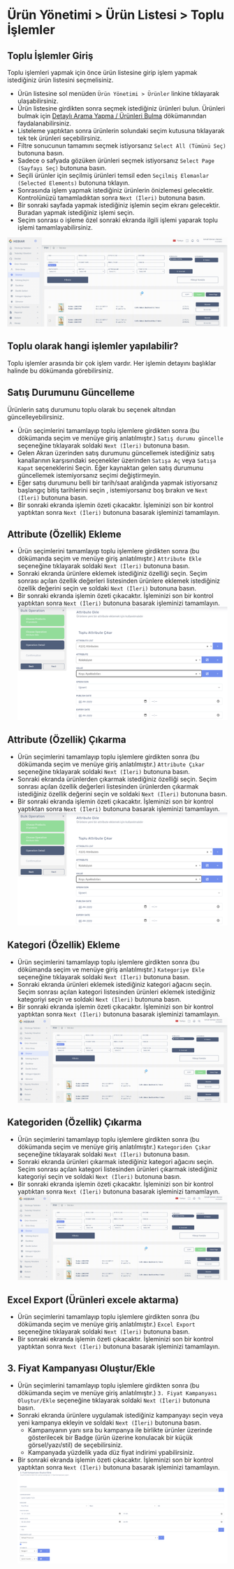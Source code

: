 # Ürün Yönetimi > Ürün Listesi > Toplu İşlemler

## Toplu İşlemler Giriş

Toplu işlemleri yapmak için önce ürün listesine girip işlem yapmak istediğiniz ürün listesini seçmelisiniz.

* Ürün listesine sol menüden `Ürün Yönetimi > Ürünler` linkine tıklayarak ulaşabilirsiniz.
* Ürün listesine girdikten sonra seçmek istediğiniz ürünleri bulun. Ürünleri bulmak için [Detaylı Arama Yapma / Ürünleri Bulma](ProductList-Search.md) dökümanından faydalanabilirsiniz.
* Listeleme yaptıktan sonra ürünlerin solundaki seçim kutusuna tıklayarak tek tek ürünleri seçebilirsiniz.
* Filtre sonucunun tamamını seçmek istiyorsanız `Select All (Tümünü Seç)` butonuna basın.
* Sadece o safyada gözüken ürünleri seçmek istiyorsanız `Select Page (Sayfayı Seç)` butonuna basın.
* Seçili ürünler için seçilmiş ürünleri temsil eden `Seçilmiş Elemanlar (Selected Elements)` butonuna tıklayın.
* Sonrasında işlem yapmak istediğiniz ürünlerin önizlemesi gelecektir. Kontrolünüzü tamamladıktan sonra `Next (İleri)` butonuna basın.
* Bir sonraki sayfada yapmak istediğiniz işlemin seçim ekranı gelecektir. Buradan yapmak istediğiniz işlemi seçin.
* Seçim sonrası o işleme özel sonraki ekranda ilgili işlemi yaparak toplu işlemi tamamlayabilirsiniz.

![screenshot](../../../m/hub/pim/bulk_addcategory.gif)

## Toplu olarak hangi işlemler yapılabilir?
Toplu işlemler arasında bir çok işlem vardır. Her işlemin detayını başlıklar halinde bu dökümanda görebilirsiniz. 
## Satış Durumunu Güncelleme
Ürünlerin satış durumunu toplu olarak bu seçenek altından güncelleyebilirsiniz. 
* Ürün seçimlerini tamamlayıp toplu işlemlere girdikten sonra (bu dökümanda seçim ve menüye giriş anlatılmıştır.) `Satış durumu güncelle` seçeneğine tıklayarak soldaki `Next (İleri)` butonuna basın. 
* Gelen Akran üzerinden satış durumunu güncellemek istediğiniz satış kanallarının karşısındaki seçenekler üzerinden `Satışa Aç` veya `Satışa Kapat` seçeneklerini Seçin. Eğer kaynaktan gelen satış durumunu güncellemek istemiyorsanız seçimi değiştirmeyin.
* Eğer satış durumunu belli bir tarih/saat aralığında yapmak istiyorsanız başlangıç bitiş tarihlerini seçin , istemiyorsanız boş bırakın ve `Next (İleri)` butonuna basın.
* Bir sonraki ekranda işlemin özeti çıkacaktır. İşleminizi son bir kontrol yaptıktan sonra  `Next (İleri)` butonuna basarak işleminizi tamamlayın.
## Attribute (Özellik) Ekleme 
* Ürün seçimlerini tamamlayıp toplu işlemlere girdikten sonra (bu dökümanda seçim ve menüye giriş anlatılmıştır.) `Attribute Ekle` seçeneğine tıklayarak soldaki `Next (İleri)` butonuna basın. 
* Sonraki ekranda ürünlere eklemek istediğiniz özelliği  seçin. Seçim sonrası açılan özellik değerleri listesinden ürünlere eklemek istediğiniz özellik değerini seçin ve soldaki `Next (İleri)` butonuna basın. 
* Bir sonraki ekranda işlemin özeti çıkacaktır. İşleminizi son bir kontrol yaptıktan sonra  `Next (İleri)` butonuna basarak işleminizi tamamlayın.
![screenshot](../../../m/hub/pim/bulk-add-attribute.png)
## Attribute (Özellik) Çıkarma 
* Ürün seçimlerini tamamlayıp toplu işlemlere girdikten sonra (bu dökümanda seçim ve menüye giriş anlatılmıştır.) `Attribute Çıkar` seçeneğine tıklayarak soldaki `Next (İleri)` butonuna basın. 
* Sonraki ekranda ürünlerden çıkarmak istediğiniz özelliği  seçin. Seçim sonrası açılan özellik değerleri listesinden ürünlerden çıkarmak istediğiniz özellik değerini seçin ve soldaki `Next (İleri)` butonuna basın. 
* Bir sonraki ekranda işlemin özeti çıkacaktır. İşleminizi son bir kontrol yaptıktan sonra  `Next (İleri)` butonuna basarak işleminizi tamamlayın.
![screenshot](../../../m/hub/pim/bulk-add-attribute.png)
## Kategori (Özellik) Ekleme
* Ürün seçimlerini tamamlayıp toplu işlemlere girdikten sonra (bu dökümanda seçim ve menüye giriş anlatılmıştır.) `Kategoriye Ekle` seçeneğine tıklayarak soldaki `Next (İleri)` butonuna basın. 
* Sonraki ekranda ürünleri eklemek istediğiniz kategori ağacını seçin. Seçim sonrası açılan kategori listesinden ürünleri eklemek istediğiniz kategoriyi seçin ve soldaki `Next (İleri)` butonuna basın. 
* Bir sonraki ekranda işlemin özeti çıkacaktır. İşleminizi son bir kontrol yaptıktan sonra  `Next (İleri)` butonuna basarak işleminizi tamamlayın.
![screenshot](../../../m/hub/pim/bulk_addcategory.gif)
## Kategoriden (Özellik) Çıkarma 
* Ürün seçimlerini tamamlayıp toplu işlemlere girdikten sonra (bu dökümanda seçim ve menüye giriş anlatılmıştır.) `Kategoriden Çıkar` seçeneğine tıklayarak soldaki `Next (İleri)` butonuna basın. 
* Sonraki ekranda ürünleri çıkarmak istediğiniz kategori ağacını seçin. Seçim sonrası açılan kategori listesinden ürünleri çıkarmak istediğiniz kategoriyi seçin ve soldaki `Next (İleri)` butonuna basın. 
* Bir sonraki ekranda işlemin özeti çıkacaktır. İşleminizi son bir kontrol yaptıktan sonra  `Next (İleri)` butonuna basarak işleminizi tamamlayın.
![screenshot](../../../m/hub/pim/bulk_addcategory.gif)
## Excel Export (Ürünleri excele aktarma)
* Ürün seçimlerini tamamlayıp toplu işlemlere girdikten sonra (bu dökümanda seçim ve menüye giriş anlatılmıştır.) `Excel Export` seçeneğine tıklayarak soldaki `Next (İleri)` butonuna basın. 
* Bir sonraki ekranda işlemin özeti çıkacaktır. İşleminizi son bir kontrol yaptıktan sonra  `Next (İleri)` butonuna basarak işleminizi tamamlayın.
## 3. Fiyat Kampanyası Oluştur/Ekle
* Ürün seçimlerini tamamlayıp toplu işlemlere girdikten sonra (bu dökümanda seçim ve menüye giriş anlatılmıştır.) `3. Fiyat Kampanyası Oluştur/Ekle` seçeneğine tıklayarak soldaki `Next (İleri)` butonuna basın. 
* Sonraki ekranda ürünlere uygulamak istediğiniz kampanyayı seçin veya yeni kampanya ekleyin ve soldaki `Next (İleri)` butonuna basın. 
    * Kampanyanın yanı sıra bu kampanya ile birlikte ürünler üzerinde gösterilecek bir Badge (ürün üzerine konulacak bir küçük görsel/yazı/stil) de seçebilirsiniz.
    * Kampanyada yüzdelik yada düz fiyat indirimi ypabilirsiniz. 
* Bir sonraki ekranda işlemin özeti çıkacaktır. İşleminizi son bir kontrol yaptıktan sonra  `Next (İleri)` butonuna basarak işleminizi tamamlayın.
![screenshot](../../../m/hub/pim/bulk-campaign.png)

 